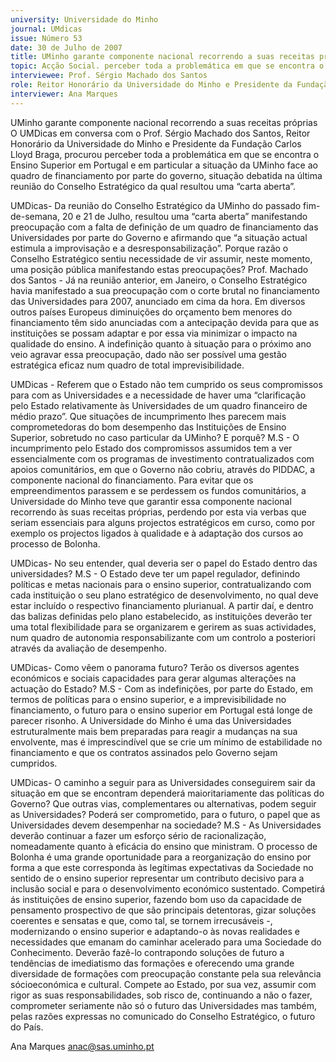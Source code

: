 ```yaml
---
university: Universidade do Minho
journal: UMdicas
issue: Número 53
date: 30 de Julho de 2007
title: UMinho garante componente nacional recorrendo a suas receitas próprias
topic: Acção Social. perceber toda a problemática em que se encontra o Ensino Superior em Portugal e em particular a situação da UMinho face ao quadro de financiamento por parte do governo
interviewee: Prof. Sérgio Machado dos Santos
role: Reitor Honorário da Universidade do Minho e Presidente da Fundação Carlos Lloyd Braga
interviewer: Ana Marques
---
```




UMinho garante componente nacional recorrendo a suas receitas próprias
O UMDicas em conversa com o Prof. Sérgio Machado dos Santos, Reitor Honorário da
Universidade do Minho e Presidente da Fundação Carlos Lloyd Braga, procurou
perceber toda a problemática em que se encontra o Ensino Superior em Portugal e em
particular a situação da UMinho face ao quadro de financiamento por parte do
governo, situação debatida na última reunião do Conselho Estratégico da qual
resultou uma “carta aberta”.


UMDicas- Da reunião do Conselho Estratégico da
UMinho do passado fim-de-semana, 20 e 21 de
Julho, resultou uma “carta aberta” manifestando
preocupação com a falta de definição de um quadro
de financiamento das Universidades por parte do
Governo e afirmando que “a situação actual
estimula a improvisação e a
desresponsabilização”. Porque razão o Conselho
Estratégico sentiu necessidade de vir assumir,
neste momento, uma posição pública
manifestando estas preocupações?
Prof. Machado dos Santos - Já na reunião anterior, em
Janeiro, o Conselho Estratégico havia manifestado a
sua preocupação com o corte brutal no financiamento
das Universidades para 2007, anunciado em cima da
hora. Em diversos outros países Europeus diminuições
do orçamento bem menores do financiamento têm sido
anunciadas com a antecipação devida para que as
instituições se possam adaptar e por essa via minimizar
o impacto na qualidade do ensino. A indefinição quanto
à situação para o próximo ano veio agravar essa
preocupação, dado não ser possível uma gestão
estratégica eficaz num quadro de total
imprevisibilidade.


UMDicas - Referem que o Estado não tem cumprido
os seus compromissos para com as Universidades
e a necessidade de haver uma “clarificação pelo
Estado relativamente às Universidades de um
quadro financeiro de médio prazo”. Que situações
de incumprimento lhes parecem mais
comprometedoras do bom desempenho das
Instituições de Ensino Superior, sobretudo no caso
particular da UMinho? E porquê?
M.S - O incumprimento pelo Estado dos compromissos
assumidos tem a ver essencialmente com os
programas de investimento contratualizados com
apoios comunitários, em que o Governo não cobriu,
através do PIDDAC, a componente nacional do
financiamento. Para evitar que os empreendimentos
parassem e se perdessem os fundos comunitários, a
Universidade do Minho teve que garantir essa
componente nacional recorrendo às suas receitas
próprias, perdendo por esta via verbas que seriam
essenciais para alguns projectos estratégicos em
curso, como por exemplo os projectos ligados à
qualidade e à adaptação dos cursos ao processo de
Bolonha.


UMDicas- No seu entender, qual deveria ser o papel
do Estado dentro das universidades?
M.S - O Estado deve ter um papel regulador, definindo
políticas e metas nacionais para o ensino superior,
contratualizando com cada instituição o seu plano
estratégico de desenvolvimento, no qual deve estar
incluído o respectivo financiamento plurianual. A partir
daí, e dentro das balizas definidas pelo plano
estabelecido, as instituições deverão ter uma total
flexibilidade para se organizarem e gerirem as suas
actividades, num quadro de autonomia
responsabilizante com um controlo a posteriori através
da avaliação de desempenho.


UMDicas- Como vêem o panorama futuro? Terão os
diversos agentes económicos e sociais
capacidades para gerar algumas alterações na
actuação do Estado?
M.S - Com as indefinições, por parte do Estado, em
termos de políticas para o ensino superior, e a
imprevisibilidade no financiamento, o futuro para o
ensino superior em Portugal está longe de parecer
risonho. A Universidade do Minho é uma das
Universidades estruturalmente mais bem preparadas
para reagir a mudanças na sua envolvente, mas é
imprescindível que se crie um mínimo de estabilidade
no financiamento e que os contratos assinados pelo
Governo sejam cumpridos.


UMDicas- O caminho a seguir para as
Universidades conseguirem sair da situação em
que se encontram dependerá maioritariamente das
políticas do Governo? Que outras vias,
complementares ou alternativas, podem seguir as
Universidades? Poderá ser comprometido, para o
futuro, o papel que as Universidades devem
desempenhar na sociedade?
M.S - As Universidades deverão continuar a fazer um
esforço sério de racionalização, nomeadamente
quanto à eficácia do ensino que ministram. O processo
de Bolonha é uma grande oportunidade para a
reorganização do ensino por forma a que este
corresponda às legítimas expectativas da Sociedade
no sentido de o ensino superior representar um
contributo decisivo para a inclusão social e para o
desenvolvimento económico sustentado. Competirá ás
instituições de ensino superior, fazendo bom uso da
capacidade de pensamento prospectivo de que são
principais detentoras, gizar soluções coerentes e
sensatas e que, como tal, se tornem irrecusáveis -,
modernizando o ensino superior e adaptando-o às
novas realidades e necessidades que emanam do
caminhar acelerado para uma Sociedade do
Conhecimento. Deverão fazê-lo contrapondo soluções
de futuro a tendências de imediatismo das formações e
oferecendo uma grande diversidade de formações com
preocupação constante pela sua relevância sócioeconómica e cultural.
Compete ao Estado, por sua vez, assumir
com rigor as suas responsabilidades, sob risco de,
continuando a não o fazer, comprometer seriamente
não só o futuro das Universidades mas também, pelas
razões expressas no comunicado do Conselho
Estratégico, o futuro do País.


Ana Marques
anac@sas.uminho.pt